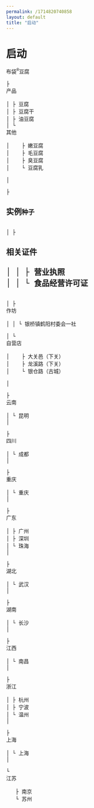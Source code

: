```yaml
---
permalink: /1714820740858
layout: default
title: "启动"
---
```


<h1>启动</h1>

<pre>
<div class="collapse"><span class="collapse-toggler" data-toggle="collapse">布袋<sup>&reg;</sup>豆腐</span><div class="collapse-body">
├ <div class="collapse"><span class="collapse-toggler" data-toggle="collapse">产品</span><div class="collapse-body">
│ ├ 豆腐
│ ├ 豆腐干
│ ├ 油豆腐
│ └ <div class="collapse"><span class="collapse-toggler" data-toggle="collapse">其他</span><div class="collapse-body">
│    ├ 嫩豆腐
│    ├ 毛豆腐
│    ├ 臭豆腐
│    └ 豆腐乳</div></div>
│</div></div>
├ <div class="collapse"><h2 class="collapse-toggler inline" data-toggle="collapse">实例<small>种子</small></h2><div class="collapse-body">
│ ├ <div class="collapse"><h2 class="collapse-toggler inline" data-toggle="collapse">相关证件</span><div class="collapse-body">
│ │ ├ 营业执照
│ │ └ 食品经营许可证</div></div>
│ ├ <div class="collapse"><span class="collapse-toggler" data-toggle="collapse">作坊</span><div class="collapse-body">
│ │ └ 银桥镇鹤阳村委会一社</div></div>
│ └ <div class="collapse"><span class="collapse-toggler" data-toggle="collapse">自营店</span><div class="collapse-body">
│    ├ 大关邑（下关）
│    ├ 龙溪路（下关）
│    └ 银仓路（古城）</div></div>
│</div></div>
├ <div class="collapse"><span class="collapse-toggler" data-toggle="collapse">云南</span><div class="collapse-body">
│ └ 昆明
│</div></div>
├ <div class="collapse"><span class="collapse-toggler" data-toggle="collapse">四川</span><div class="collapse-body">
│ └ 成都
│</div></div>
├ <div class="collapse"><span class="collapse-toggler" data-toggle="collapse">重庆</span><div class="collapse-body">
│ └ 重庆
│</div></div>
├ <div class="collapse"><span class="collapse-toggler" data-toggle="collapse">广东</span><div class="collapse-body">
│ ├ 广州
│ ├ 深圳
│ └ 珠海
│</div></div>
├ <div class="collapse"><span class="collapse-toggler" data-toggle="collapse">湖北</span><div class="collapse-body">
│ └ 武汉
│</div></div>
├ <div class="collapse"><span class="collapse-toggler" data-toggle="collapse">湖南</span><div class="collapse-body">
│ └ 长沙
│</div></div>
├ <div class="collapse"><span class="collapse-toggler" data-toggle="collapse">江西</span><div class="collapse-body">
│ └ 南昌
│</div></div>
├ <div class="collapse"><span class="collapse-toggler" data-toggle="collapse">浙江</span><div class="collapse-body">
│ ├ 杭州
│ ├ 宁波
│ └ 温州
│</div></div>
├ <div class="collapse"><span class="collapse-toggler" data-toggle="collapse">上海</span><div class="collapse-body">
│ └ 上海
│</div></div>
└ <div class="collapse"><span class="collapse-toggler" data-toggle="collapse">江苏</span><div class="collapse-body">
   ├ 南京
   └ 苏州</div></div>
</div></div></pre>

<script>    
  window.addEventListener('load', function() {
    document.querySelectorAll('.collapse')
      .forEach(function(collapse) {
        var toggler = collapse.querySelector('.collapse-toggler');
        var body = collapse.querySelector('.collapse-body');
        
        toggler.onclick = function() {
          toggler.classList.toggle('active');
          body.classList.toggle('active');
        };
      });
  }, false);
</script>